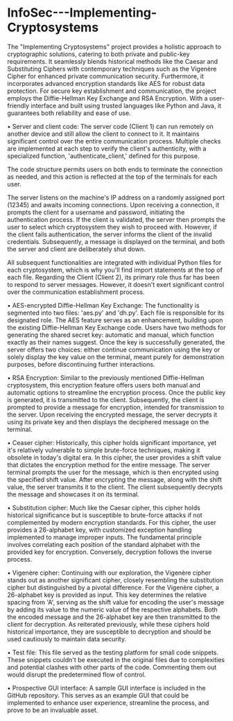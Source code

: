 # InfoSec---Implementing-Cryptosystems
The "Implementing Cryptosystems" project provides a holistic approach to cryptographic solutions, catering to both private and public-key requirements. It seamlessly blends historical methods like the Caesar and Substituting Ciphers with contemporary techniques such as the Vigenère Cipher for enhanced private communication security. Furthermore, it incorporates advanced encryption standards like AES for robust data protection. For secure key establishment and communication, the project employs the Diffie-Hellman Key Exchange and RSA Encryption. With a user-friendly 
interface and built using trusted languages like Python and Java, it guarantees both reliability and ease of use. 


•	Server and client code: 
The server code (Client 1) can run remotely on another device and still allow the client to connect to it. It maintains significant control over the entire communication process. Multiple checks are implemented at each step to verify the client's authenticity, with a specialized function, 'authenticate_client,' defined for this purpose.

The code structure permits users on both ends to terminate the connection as needed, and this action is reflected at the top of the terminals for each user.

The server listens on the machine's IP address on a randomly assigned port (12345) and awaits incoming connections. Upon receiving a connection, it prompts the client for a username and password, initiating the authentication process. If the client is validated, the server then prompts the user to select which cryptosystem they wish to proceed with. However, if the client fails authentication, the server informs the client of the invalid credentials. Subsequently, a message is displayed on the terminal, and both the server and client are deliberately shut down.

All subsequent functionalities are integrated with individual Python files for each cryptosystem, which is why you'll find import statements at the top of each file.
Regarding the Client (Client 2), its primary role thus far has been to respond to server messages. However, it doesn't exert significant control over the communication establishment process.


•	AES-encrypted Diffie-Hellman Key Exchange:
The functionality is segmented into two files: 'aes.py' and 'dh.py'. Each file is responsible for its designated role. The AES feature serves as an enhancement, building upon the existing Diffie-Hellman Key Exchange code.
Users have two methods for generating the shared secret key: automatic and manual, which function exactly as their names suggest. Once the key is successfully generated, the server offers two choices: either continue communication using the key or solely display the key value on the terminal, meant purely for demonstration purposes, before discontinuing further interactions.


•	RSA Encryption: 
Similar to the previously mentioned Diffie-Hellman cryptosystem, this encryption feature offers users both manual and automatic options to streamline the encryption process.
Once the public key is generated, it is transmitted to the client. Subsequently, the client is prompted to provide a message for encryption, intended for transmission to the server.
Upon receiving the encrypted message, the server decrypts it using its private key and then displays the deciphered message on the terminal.


•	Ceaser cipher:
Historically, this cipher holds significant importance, yet it's relatively vulnerable to simple brute-force techniques, making it obsolete in today's digital era.
In this cipher, the user provides a shift value that dictates the encryption method for the entire message. The server terminal prompts the user for the message, which is then encrypted using the specified shift value. After encrypting the message, along with the shift value, the server transmits it to the client. The client subsequently decrypts the message and showcases it on its terminal.


•	Substitution cipher: 
Much like the Caesar cipher, this cipher holds historical significance but is susceptible to brute-force attacks if not complemented by modern encryption standards.
For this cipher, the user provides a 26-alphabet key, with customized exception handling implemented to manage improper inputs. The fundamental principle involves correlating each position of the standard alphabet with the provided key for encryption. Conversely, decryption follows the inverse process.


•	Vigenère cipher:
Continuing with our exploration, the Vigenère cipher stands out as another significant cipher, closely resembling the substitution cipher but distinguished by a pivotal difference.
For the Vigenère cipher, a 26-alphabet key is provided as input. This key determines the relative spacing from 'A', serving as the shift value for encoding the user's message by adding its value to the numeric value of the respective alphabets. Both the encoded message and the 26-alphabet key are then transmitted to the client for decryption.
As reiterated previously, while these ciphers hold historical importance, they are susceptible to decryption and should be used cautiously to maintain data security.


•	Test file: 
This file served as the testing platform for small code snippets. These snippets couldn't be executed in the original files due to complexities and potential clashes with other parts of the code. Commenting them out would disrupt the predetermined flow of control.


•	Prospective GUI interface: 
A sample GUI interface is included in the GitHub repository. This serves as an example GUI that could be implemented to enhance user experience, streamline the process, and prove to be an invaluable asset.
